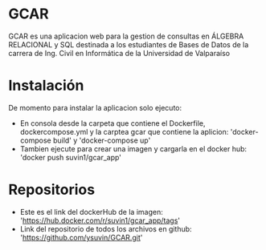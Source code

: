 # GCAR
GCAR es una aplicacion web para la gestion de consultas en ÁLGEBRA RELACIONAL y SQL destinada a los estudiantes de Bases de Datos de la carrera de Ing. Civil en Informática de la Universidad de Valparaíso

# Instalación
De momento para instalar la aplicacion solo ejecuto:
- En consola desde la carpeta que contiene el Dockerfile, dockercompose.yml y la carptea gcar que contiene la aplicion:
  'docker-compose build' y 'docker-compose up'
- Tambien ejecute para crear una imagen y cargarla en el docker hub:  
  'docker push suvin1/gcar_app'
  
# Repositorios
- Este es el link del dockerHub de la imagen: 
  'https://hub.docker.com/r/suvin1/gcar_app/tags'
- Link del repositorio de todos los archivos en github:
  'https://github.com/ysuvin/GCAR.git'
